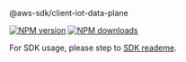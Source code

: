 @aws-sdk/client-iot-data-plane

[![NPM version](https://img.shields.io/npm/v/@aws-sdk/client-iot-data-plane/preview.svg)](https://www.npmjs.com/package/@aws-sdk/client-iot-data-plane)
[![NPM downloads](https://img.shields.io/npm/dm/@aws-sdk/client-iot-data-plane.svg)](https://www.npmjs.com/package/@aws-sdk/client-iot-data-plane)

For SDK usage, please step to [SDK reademe](https://github.com/aws/aws-sdk-js-v3).
